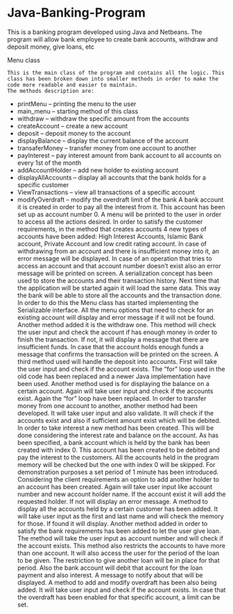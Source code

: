 # Java-Banking-Program
This is a banking program developed using Java and Netbeans. The program will allow bank employee to create bank accounts, withdraw and deposit money, give loans, etc

Menu class

	This is the main class of the program and contains all the logic. This class has been broken down into smaller methods in order to make the code more readable and easier to maintain. 
	The methods description are:
-	printMenu – printing the menu to the user
-	main_menu – starting method of this class
-	withdraw – withdraw the specific amount from the accounts
-	createAccount – create a new account
-	deposit – deposit money to the account
-	displayBalance – display the current balance of the account
-	transaferMoney – transfer money from one account to another
-	payInterest – pay interest amount from bank account to all accounts on every 1st of the month
-	addAccountHolder – add new holder to existing account
-	displayAllAccounts – display all accounts that the bank holds for a specific customer
-	ViewTransactions – view all transactions of a specific account
-	modifyOverdraft – modify the overdraft limit of the bank
A bank account it is created in order to pay all the interest from it. This account has been set up as account number 0.  A menu will be printed to the user in order to access all the actions desired. In order to satisfy the customer requirements, in the method that creates accounts 4 new types of accounts have been added: High Interest Accounts, Islamic Bank account, Private Account and low credit rating account. In case of withdrawing from an account and there is insufficient money into it, an error message will be displayed. In case of an operation that tries to access an account and that account number doesn’t exist also an error message will be printed on screen.
A serialization concept has been used to store the accounts and their transaction history. Next time that the application will be started again it will load the same data. This way the bank will be able to store all the accounts and the transaction done. In order to do this the Menu class has started implementing the Serializable interface. All the menu options that need to check for an existing account will display and error message if it will not be found. 
Another method added it is the withdraw one. This method will check the user input and check the account if has enough money in order to finish the transaction. If not, it will display a message that there are insufficient funds. In case that the account holds enough funds a message that confirms the transaction will be printed on the screen.
A third method used will handle the deposit into accounts. First will take the user input and check if the account exists. The “for” loop used in the old code has been replaced and a newer Java implementation have been used. 
Another method used is for displaying the balance on a certain account. Again will take user input and check if the accounts exist. Again the “for” loop have been replaced. 
	In order to transfer money from one account to another, another method had been developed. It will take user input and also validate. It will check if the accounts exist and also if sufficient amount exist which will be debited. 
	In order to take interest a new method has been created. This will be done considering the interest rate and balance on the account. As has been specified, a bank account which is held by the bank has been created with index 0. This account has been created to be debited and pay the interest to the customers. All the accounts held in the program memory will be checked but the one with index 0 will be skipped. For demonstration purposes a set period of 1 minute has been introduced.
	Considering the client requirements an option to add another holder to an account has been created. Again will take user input like account number and new account holder name. If the account exist it will add the requested holder. If not will display an error message.
	A method to display all the accounts held by a certain customer has been added. It will take user input as the first and last name and will check the memory for those. If found it will display. 
	Another method added in order to satisfy the bank requirements has been added to let the user give loan. The method will take the user input as account number and will check if the account exists. This method also restricts the accounts to have more than one account. It will also access the user for the period of the loan to be given. The restriction to give another loan will be in place for that period. Also the bank account will debit that account for the loan payment and also interest. A message to notify about that will be displayed.
	A method to add and modify overdraft has been also being added. It will take user input and check if the account exists. In case that the overdraft has been enabled for that specific account, a limit can be set. 
	
	

